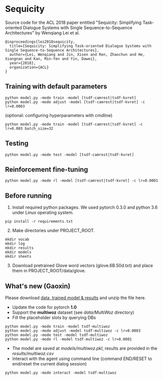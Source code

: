 # Sequicity

   Source code for the ACL 2018 paper entitled "Sequicity: Simplifying Task-oriented Dialogue Systems with Single Sequence-to-Sequence 
   Architectures" by Wenqiang Lei et al.

   ```
   @inproceedings{lei2018sequicity,
     title={Sequicity: Simplifying Task-oriented Dialogue Systems with Single Sequence-to-Sequence Architectures},
     author={Lei, Wenqiang and Jin, Xisen and Ren, Zhaochun and He, Xiangnan and Kan, Min-Yen and Yin, Dawei},
     year={2018},
     organization={ACL}
   }
   ```

   ## Training with default parameters

   ```
   python model.py -mode train -model [tsdf-camrest|tsdf-kvret]
   python model.py -mode adjust -model [tsdf-camrest|tsdf-kvret] -c lr=0.0003
   ```

   (optional: configuring hyperparameters with cmdline)

   ```
   python model.py -mode train -model [tsdf-camrest|tsdf-kvret] -c lr=0.003 batch_size=32
   ```

   ## Testing

   ```
   python model.py -mode test -model [tsdf-camrest|tsdf-kvret]
   ```

   ## Reinforcement fine-tuning

   ```
   python model.py -mode rl -model [tsdf-camrest|tsdf-kvret] -c lr=0.0001
   ```

   ## Before running

   1. Install required python packages. We used pytorch 0.3.0 and python 3.6 under Linux operating system. 

   ```
   pip install -r requirements.txt
   ```

   2. Make directories under PROJECT_ROOT.

   ```
   mkdir vocab
   mkdir log
   mkdir results
   mkdir models
   mkdir sheets
   ```

   3. Download pretrained Glove word vectors (glove.6B.50d.txt) and place them in PROJECT_ROOT/data/glove.

## What's new (Gaoxin)

Please download [data, trained model & results](https://drive.google.com/open?id=1R9VhYH4mbi5woqcmP422NjzN_IrGrKaF) and unzip the file here.

- Update the code for pytorch **1.0**
- Support the **multiwoz** dataset (see *data/MultiWoz* directory)
- Fill the placeholder slots by querying DBs
```
python model.py -mode train -model tsdf-multiwoz
python model.py -mode adjust -model tsdf-multiwoz -c lr=0.0003
python model.py -mode test -model tsdf-multiwoz
python model.py -mode rl -model tsdf-multiwoz -c lr=0.0001
```

- The model are saved at *models/multiwoz.pkl*, results are provided in the *results/multiwoz.csv*
- Interact with the agent using command line  (command END/RESET to end/reset the current dialog session)
```
python model.py -mode interact -model tsdf-multiwoz
```